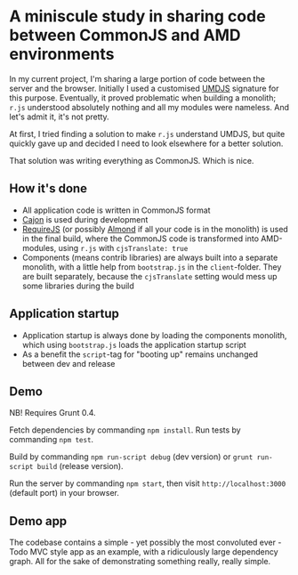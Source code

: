 # A miniscule study in sharing code between CommonJS and AMD environments

In my current project, I'm sharing a large portion of code between the server and the browser. Initially I used a customised [UMDJS](https://gist.github.com/nikcorg/4444301) signature for this purpose. Eventually, it proved problematic when building a monolith; <code>r.js</code> understood absolutely nothing and all my modules were nameless. And let's admit it, it's not pretty.

At first, I tried finding a solution to make <code>r.js</code> understand UMDJS, but quite quickly gave up and decided I need to look elsewhere for a better solution.

That solution was writing everything as CommonJS. Which is nice.

## How it's done

* All application code is written in CommonJS format
* [Cajon](https://github.com/requirejs/cajon) is used during development
* [RequireJS](http://requirejs.org/) (or possibly [Almond](https://github.com/jrburke/almond) if all your code is in the monolith) is used in the final build, where the CommonJS code is transformed into AMD-modules, using <code>r.js</code> with <code>cjsTranslate: true</code>
* Components (means contrib libraries) are always built into a separate monolith, with a little help from <code>bootstrap.js</code> in the <code>client</code>-folder. They are built separately, because the <code>cjsTranslate</code> setting would mess up some libraries during the build

## Application startup

* Application startup is always done by loading the components monolith, which using <code>bootstrap.js</code> loads the application startup script
* As a benefit the <code>script</code>-tag for "booting up" remains unchanged between dev and release

## Demo

NB! Requires Grunt 0.4.

Fetch dependencies by commanding <code>npm install</code>. Run tests by commanding <code>npm test</code>.

Build by commanding <code>npm run-script debug</code> (dev version) or <code>grunt run-script build</code> (release version).

Run the server by commanding <code>npm start</code>, then visit <code>http://localhost:3000</code> (default port) in your browser.

## Demo app

The codebase contains a simple - yet possibly the most convoluted ever - Todo MVC style app  as an example, with a ridiculously large dependency graph. All for the sake of demonstrating something really, really simple.
